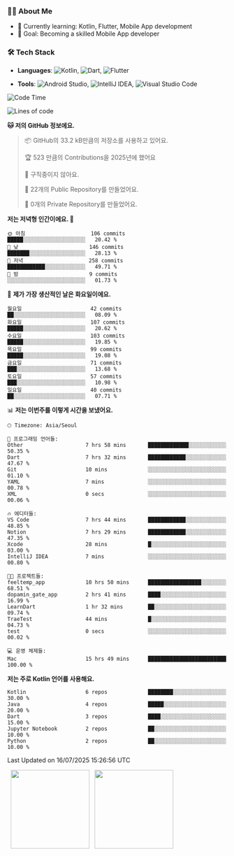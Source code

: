 ### 👨‍💻 About Me
- 🌱 Currently learning: Kotlin, Flutter, Mobile App development
- 🎯 Goal: Becoming a skilled Mobile App developer

### 🛠 Tech Stack
- **Languages**: ![Kotlin](https://img.shields.io/badge/Kotlin-0095D5?style=flat-square&logo=kotlin&logoColor=white), ![Dart](https://img.shields.io/badge/Dart-0175C2?style=flat-square&logo=dart&logoColor=white), ![Flutter](https://img.shields.io/badge/Flutter-02569B?style=flat-square&logo=flutter&logoColor=white)

- **Tools**:
![Android Studio](https://img.shields.io/badge/Android%20Studio-3DDC84?style=flat-square&logo=android-studio&logoColor=white), 
![IntelliJ IDEA](https://img.shields.io/badge/IntelliJ%20IDEA-000000?style=flat-square&logo=intellij-idea&logoColor=white), 
![Visual Studio Code](https://img.shields.io/badge/VS%20Code-007ACC?style=flat-square&logo=visual-studio-code&logoColor=white)

<!--START_SECTION:waka-->
![Code Time](http://img.shields.io/badge/Code%20Time-216%20hrs%2053%20mins-blue)

![Lines of code](https://img.shields.io/badge/%EC%A0%80%EB%8A%94%20%EC%97%AC%ED%83%9C%EA%B9%8C%EC%A7%80%20-299.1%20thousand%20%EC%A4%84%EC%9D%98%20%EC%BD%94%EB%93%9C%EB%A5%BC%20%EC%9E%91%EC%84%B1%ED%96%88%EC%96%B4%EC%9A%94.-blue)

**🐱 저의 GitHub 정보에요.** 

> 📦 GitHub의 33.2 kB만큼의 저장소를 사용하고 있어요. 
 > 
> 🏆 523 만큼의 Contributions을 2025년에 했어요
 > 
> 🚫 구직중이지 않아요.
 > 
> 📜 22개의 Public Repository를 만들었어요. 
 > 
> 🔑 0개의 Private Repository를 만들었어요. 
 > 
**저는 저녁형 인간이에요. 🦉** 

```text
🌞 아침                     106 commits         █████░░░░░░░░░░░░░░░░░░░░   20.42 % 
🌆 낮　                     146 commits         ███████░░░░░░░░░░░░░░░░░░   28.13 % 
🌃 저녁                     258 commits         ████████████░░░░░░░░░░░░░   49.71 % 
🌙 밤　                     9 commits           ░░░░░░░░░░░░░░░░░░░░░░░░░   01.73 % 
```
📅 **제가 가장 생산적인 날은 화요일이에요.** 

```text
월요일                      42 commits          ██░░░░░░░░░░░░░░░░░░░░░░░   08.09 % 
화요일                      107 commits         █████░░░░░░░░░░░░░░░░░░░░   20.62 % 
수요일                      103 commits         █████░░░░░░░░░░░░░░░░░░░░   19.85 % 
목요일                      99 commits          █████░░░░░░░░░░░░░░░░░░░░   19.08 % 
금요일                      71 commits          ███░░░░░░░░░░░░░░░░░░░░░░   13.68 % 
토요일                      57 commits          ███░░░░░░░░░░░░░░░░░░░░░░   10.98 % 
일요일                      40 commits          ██░░░░░░░░░░░░░░░░░░░░░░░   07.71 % 
```


📊 **저는 이번주를 이렇게 시간을 보냈어요.** 

```text
🕑︎ Timezone: Asia/Seoul

💬 프로그래밍 언어들: 
Other                    7 hrs 58 mins       █████████████░░░░░░░░░░░░   50.35 % 
Dart                     7 hrs 32 mins       ████████████░░░░░░░░░░░░░   47.67 % 
Git                      10 mins             ░░░░░░░░░░░░░░░░░░░░░░░░░   01.10 % 
YAML                     7 mins              ░░░░░░░░░░░░░░░░░░░░░░░░░   00.78 % 
XML                      0 secs              ░░░░░░░░░░░░░░░░░░░░░░░░░   00.06 % 

🔥 에디터들: 
VS Code                  7 hrs 44 mins       ████████████░░░░░░░░░░░░░   48.85 % 
Notion                   7 hrs 29 mins       ████████████░░░░░░░░░░░░░   47.35 % 
Xcode                    28 mins             █░░░░░░░░░░░░░░░░░░░░░░░░   03.00 % 
IntelliJ IDEA            7 mins              ░░░░░░░░░░░░░░░░░░░░░░░░░   00.80 % 

🐱‍💻 프로젝트들: 
feeltemp_app             10 hrs 50 mins      █████████████████░░░░░░░░   68.51 % 
dopamin_gate_app         2 hrs 41 mins       ████░░░░░░░░░░░░░░░░░░░░░   16.99 % 
LearnDart                1 hr 32 mins        ██░░░░░░░░░░░░░░░░░░░░░░░   09.74 % 
TraeTest                 44 mins             █░░░░░░░░░░░░░░░░░░░░░░░░   04.73 % 
test                     0 secs              ░░░░░░░░░░░░░░░░░░░░░░░░░   00.02 % 

💻 운영 체제들: 
Mac                      15 hrs 49 mins      █████████████████████████   100.00 % 
```

**저는 주로 Kotlin 언어를 사용해요.** 

```text
Kotlin                   6 repos             ████████░░░░░░░░░░░░░░░░░   30.00 % 
Java                     4 repos             █████░░░░░░░░░░░░░░░░░░░░   20.00 % 
Dart                     3 repos             ████░░░░░░░░░░░░░░░░░░░░░   15.00 % 
Jupyter Notebook         2 repos             ██░░░░░░░░░░░░░░░░░░░░░░░   10.00 % 
Python                   2 repos             ██░░░░░░░░░░░░░░░░░░░░░░░   10.00 % 
```




 Last Updated on 16/07/2025 15:26:56 UTC
<!--END_SECTION:waka-->

<p>
  <img height="180em" src="https://github-readme-stats.vercel.app/api?username=JongHyun070105&show_icons=true&include_all_commits=true&bg_color=0d1117&title_color=ffffff&text_color=c9d1d9&icon_color=79ff97">
  <img height="180em" src="https://github-readme-stats.vercel.app/api/top-langs/?username=JongHyun070105&layout=compact&langs_count=4&bg_color=0d1117&title_color=ffffff&text_color=c9d1d9&hide=php,jupyter%20notebook&hide_repo=EcoStep,mimir,git-session">
</p>
